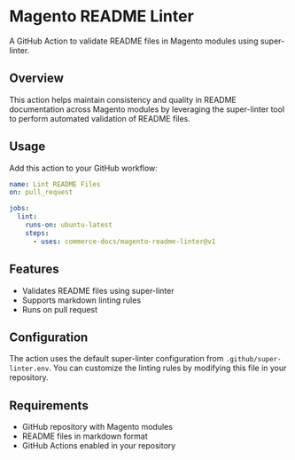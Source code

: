 # Magento README Linter

A GitHub Action to validate README files in Magento modules using super-linter.

## Overview

This action helps maintain consistency and quality in README documentation across Magento modules by leveraging the super-linter tool to perform automated validation of README files.

## Usage

Add this action to your GitHub workflow:

```yaml
name: Lint README Files
on: pull_request

jobs:
  lint:
    runs-on: ubuntu-latest
    steps:
      - uses: commerce-docs/magento-readme-linter@v1
```

## Features

- Validates README files using super-linter
- Supports markdown linting rules
- Runs on pull request

## Configuration

The action uses the default super-linter configuration from `.github/super-linter.env`. You can customize the linting rules by modifying this file in your repository.

## Requirements

- GitHub repository with Magento modules
- README files in markdown format
- GitHub Actions enabled in your repository
